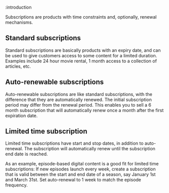 :introduction

Subscriptions are products with time constraints and, optionally, renewal
mechanisms.

<h2 id="standard">Standard subscriptions</h2>

Standard subscriptions are basically products with an expiry date, and can be
used to give customers access to some content for a limited duration. Examples
include 24 hour movie rental, 1 month access to a collection of articles, etc.

<h2 id="auto-renewable">Auto-renewable subscriptions</h2>

Auto-renewable subscriptions are like standard subscriptions, with the
difference that they are automatically renewed. The initial subscription period
may differ from the renewal period. This enables you to sell a 6 month
subscription that will automatically renew once a month after the first
expiration date.

<h2 id="limited-time">Limited time subscription</h2>

Limited time subscriptions have start and stop dates, in addition to
auto-renewal. The subscription will automatically renew until the subscription
end date is reached.

As an example, episode-based digital content is a good fit for limited time
subscriptions: If new episodes launch every week, create a subscription that is
valid between the start and end date of a season, say January 1st and March
31st. Set auto-renewal to 1 week to match the episode frequency.
